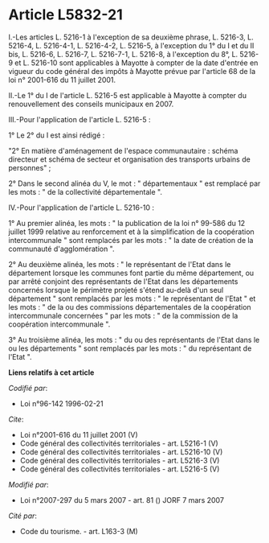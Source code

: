 # Article L5832-21

I.-Les articles L. 5216-1 à l'exception de sa deuxième phrase, L. 5216-3, L. 5216-4, L. 5216-4-1, L. 5216-4-2, L. 5216-5, à
l'exception du 1° du I et du II bis, L. 5216-6, L. 5216-7, L. 5216-7-1, L. 5216-8, à l'exception du 8°, L. 5216-9 et L.
5216-10 sont applicables à Mayotte à compter de la date d'entrée en vigueur du code général des impôts à Mayotte prévue par
l'article 68 de la loi n° 2001-616 du 11 juillet 2001. 

II.-Le 1° du I de l'article L. 5216-5 est applicable à Mayotte à compter du renouvellement des conseils municipaux en 2007. 

III.-Pour l'application de l'article L. 5216-5 : 

1° Le 2° du I est ainsi rédigé : 

"2° En matière d'aménagement de l'espace communautaire : schéma directeur et schéma de secteur et organisation des transports
urbains de personnes" ; 

2° Dans le second alinéa du V, le mot : " départementaux " est remplacé par les mots : " de la collectivité départementale
". 

IV.-Pour l'application de l'article L. 5216-10 : 

1° Au premier alinéa, les mots : " la publication de la loi n° 99-586 du 12 juillet 1999 relative au renforcement et à la
simplification de la coopération intercommunale " sont remplacés par les mots : " la date de création de la communauté
d'agglomération ". 

2° Au deuxième alinéa, les mots : " le représentant de l'Etat dans le département lorsque les communes font partie du même
département, ou par arrêté conjoint des représentants de l'Etat dans les départements concernés lorsque le périmètre projeté
s'étend au-delà d'un seul département " sont remplacés par les mots : " le représentant de l'Etat " et les mots : " de la ou
des commissions départementales de la coopération intercommunale concernées " par les mots : " de la commission de la
coopération intercommunale ". 

3° Au troisième alinéa, les mots : " du ou des représentants de l'Etat dans le ou les départements " sont remplacés par les
mots : " du représentant de l'Etat ".

**Liens relatifs à cet article**

_Codifié par_:

  - Loi n°96-142 1996-02-21

_Cite_:

  - Loi n°2001-616 du 11 juillet 2001 (V)
  - Code général des collectivités territoriales - art. L5216-1 (V)
  - Code général des collectivités territoriales - art. L5216-10 (V)
  - Code général des collectivités territoriales - art. L5216-3 (V)
  - Code général des collectivités territoriales - art. L5216-5 (V)

_Modifié par_:

  - Loi n°2007-297 du 5 mars 2007 - art. 81 () JORF 7 mars 2007

_Cité par_:

  - Code du tourisme. - art. L163-3 (M)

